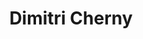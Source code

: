 ---
layout: default
tag: SC
title: Dimitri Cherny
image: http://static1.squarespace.com/static/533b3005e4b0079da4150cac/569fceedd82d5e7f199fcd23/569fd05b25981d533d08edac/1453314244604/20160113_Cherny_HR-0023.jpg?format=300w
district: 11
party: Democrat
seat: House
website: http://www.chernyforcongress.us/
donate: https://secure.actblue.com/contribute/page/sddimitricherny
---